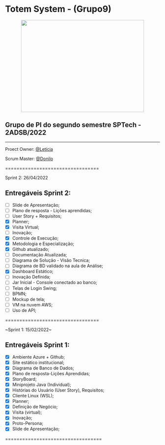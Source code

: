 # Totem System - (Grupo9)
<p align="center">
  <img height="300em" width="400em" src="https://github.com/leticiaNCosta18/grupo9/blob/main/Imagens/logoeslogan.jpeg"/>
</p>

## Grupo de PI do segundo semestre SPTech - 2ADSB/2022

---

Proect Owner: [@Letícia](https://github.com/leticiaNCosta18)

Scrum Master: [@Donilo](https://github.com/Don616)

=================================

Sprint 2: 26/04/2022

## Entregáveis Sprint 2:
- [ ] Slide de Apresentação;
- [ ] Plano de resposta - Lições aprendidas;
- [ ] User Story + Requisitos;
- [x] Planner;
- [x] Visita Virtual;
- [ ] Inovação;
- [x] Controle de Execução;
- [x] Metodologia e Especialização;
- [x] Github atualizado;
- [ ] Documentação Atualizada;
- [ ] Diagrama de Solução - Visão Tecnica;
- [ ] Diagrama de BD validado na aula de Análise;
- [x] Dashboard Estático;
- [ ] Inovação Definida;
- [ ] Jar Inicial - Console conectado ao banco;
- [ ] Telas de Login Swing;
- [ ] BPMN;
- [ ] Mockup de tela;
- [ ] VM na nuvem AWS;
- [ ] Uso de API;

=================================

~Sprint 1: 15/02/2022~

## Entregáveis Sprint 1:
- [x] Ambiente Azure + Github;
- [x] Site estático institucional;
- [x] Diagrama de Banco de Dados;
- [x] Plano de resposta-Lições Aprendidas;
- [x] StoryBoard;
- [x] Miniprojeto Java (Individual);
- [x] Histórias do Usuário (User Story), Requisitos;
- [x] Cliente Linux (WSL);
- [x] Planner;
- [x] Definição de Negócio;
- [x] Visita (virtual);
- [x] Inovação;
- [x] Proto-Persona;
- [x] Slide de Apresentação;

==================================
